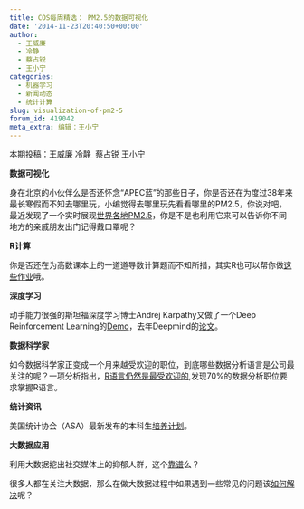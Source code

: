 ```yaml
---
title: COS每周精选： PM2.5的数据可视化
date: '2014-11-23T20:40:50+00:00'
author:
  - 王威廉
  - 冷静
  - 蔡占锐
  - 王小宁
categories:
  - 机器学习
  - 新闻动态
  - 统计计算
slug: visualization-of-pm2-5
forum_id: 419042
meta_extra: 编辑：王小宁
---
```


本期投稿：[王威廉](http://weibo.com/u/1657470871?from=feed&loc=avatar) [冷静 ](http://www.weibo.com/p/1005051756465937/home?from=page_100505&mod=TAB&noscale_head=1#_0) [蔡占锐](http://weibo.com/3264504301/profile?rightmod=1&wvr=6&mod=personinfo) [王小宁](http://weibo.com/wangxiaoningtongxue/profile?rightmod=1&wvr=6&mod=personinfo)

**数据可视化**

身在北京的小伙伴么是否还怀念“APEC蓝”的那些日子，你是否还在为度过38年来最长寒假而不知去哪里玩，小编觉得去哪里玩先看看哪里的PM2.5，你说对吧，最近发现了一个实时展现[世界各地PM2.5](http://aqicn.org/map/world/cn/)，你是不是也利用它来可以告诉你不同地方的亲戚朋友出门记得戴口罩呢？

**R计算**

你是否还在为高数课本上的一道道导数计算题而不知所措，其实R也可以帮你做[这些作业](http://blog.fens.me/)哦。

**深度学习**

动手能力很强的斯坦福深度学习博士Andrej Karpathy又做了一个Deep Reinforcement Learning的[Demo](http://t.cn/R7Vr8gS )，去年Deepmind的[论文](http://t.cn/8sn4wJM)。

**数据科学家**

如今数据科学家正变成一个月来越受欢迎的职位，到底哪些数据分析语言是公司最关注的呢？一项分析指出，[R语言仍然是最受欢迎的](http://www.datasciencecentral.com/profiles/blogs/popular-software-skills-in-data-science-job-postings),发现70%的数据分析职位要求掌握R语言。

**统计资讯**

美国统计协会（ASA）最新发布的本科生[培养计划](http://www.amstat.org/education/pdfs/guidelines2014-11-15.pdf)。

**大数据应用**

利用大数据挖出社交媒体上的抑郁人群，这个[靠谱](http://epaper.oeeee.com/G/html/2013-07/19/content_1899048.htm)么？

很多人都在关注大数据，那么在做大数据过程中如果遇到一些常见的问题该[如何解决](http://www.thebigdata.cn/JieJueFangAn/12543.html)呢？
